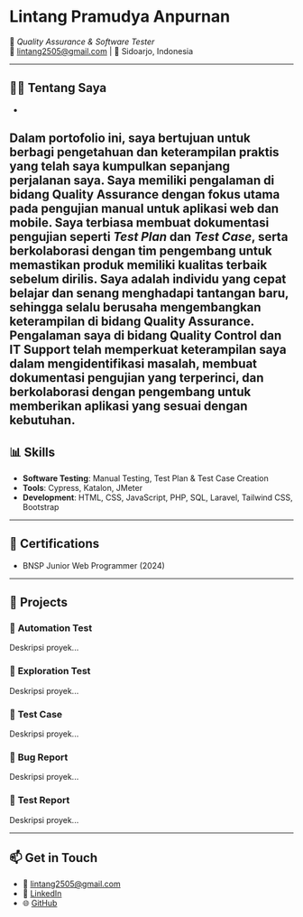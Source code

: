 # Lintang Pramudya Anpurnan

🚀 *Quality Assurance & Software Tester*  
📧 lintang2505@gmail.com | 📍 Sidoarjo, Indonesia  

---

## 🧑‍💻 Tentang Saya
-
Dalam portofolio ini, saya bertujuan untuk berbagi pengetahuan dan keterampilan praktis yang telah saya kumpulkan sepanjang perjalanan saya. Saya memiliki pengalaman di bidang Quality Assurance dengan fokus utama pada pengujian manual untuk aplikasi web dan mobile. Saya terbiasa membuat dokumentasi pengujian seperti *Test Plan* dan *Test Case*, serta berkolaborasi dengan tim pengembang untuk memastikan produk memiliki kualitas terbaik sebelum dirilis. Saya adalah individu yang cepat belajar dan senang menghadapi tantangan baru, sehingga selalu berusaha mengembangkan keterampilan di bidang Quality Assurance. Pengalaman saya di bidang Quality Control dan IT Support telah memperkuat keterampilan saya dalam mengidentifikasi masalah, membuat dokumentasi pengujian yang terperinci, dan berkolaborasi dengan pengembang untuk memberikan aplikasi yang sesuai dengan kebutuhan.
---

## 📊 Skills

- **Software Testing**: Manual Testing, Test Plan & Test Case Creation  
- **Tools**: Cypress, Katalon, JMeter  
- **Development**: HTML, CSS, JavaScript, PHP, SQL, Laravel, Tailwind CSS, Bootstrap  


---

## 📄 Certifications

- BNSP Junior Web Programmer (2024)

---

## 📂 Projects

### 📌 **Automation Test**
Deskripsi proyek...

### 📌 **Exploration Test**
Deskripsi proyek...

### 📌 **Test Case**
Deskripsi proyek...

### 📌 **Bug Report**
Deskripsi proyek...

### 📌 **Test Report**
Deskripsi proyek...

---


## 📫 Get in Touch

- 📧 lintang2505@gmail.com
- 🔗 [LinkedIn](https://linkedin.com/in/lintanganpurnan)
- 🌐 [GitHub](https://github.com/lintanganpurnan)
